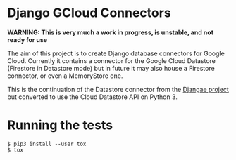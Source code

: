 # Django GCloud Connectors

**WARNING: This is very much a work in progress, is unstable, and not ready for use**

The aim of this project is to create Django database connectors for Google Cloud. Currently
it contains a connector for the Google Cloud Datastore (Firestore in Datastore mode) but in future
it may also house a Firestore connector, or even a MemoryStore one.

This is the continuation of the Datastore connector from the [Djangae project](https://github.com/potatolondon/djangae)
but converted to use the Cloud Datastore API on Python 3.


# Running the tests

```
$ pip3 install --user tox
$ tox
```
